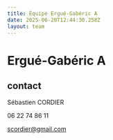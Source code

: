 ```yaml
---
title: Équipe Ergué-Gabéric A
date: 2025-06-20T12:44:30.258Z
layout: team
---
```


# Ergué-Gabéric A



## contact 

Sébastien CORDIER

06 22 74 86 11

scordier@gmail.com

